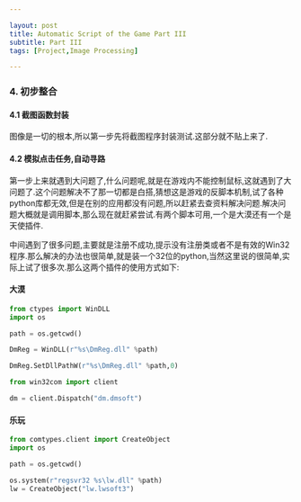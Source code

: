 ```yaml
---

layout: post
title: Automatic Script of the Game Part III
subtitle: Part III
tags: [Project,Image Processing]

---
```


### 4. 初步整合

#### 4.1 截图函数封装

图像是一切的根本,所以第一步先将截图程序封装测试.这部分就不贴上来了.

#### 4.2 模拟点击任务,自动寻路

第一步上来就遇到大问题了,什么问题呢,就是在游戏内不能控制鼠标,这就遇到了大问题了.这个问题解决不了那一切都是白搭,猜想这是游戏的反脚本机制,试了各种python库都无效,但是在别的应用都没有问题,所以赶紧去查资料解决问题.解决问题大概就是调用脚本,那么现在就赶紧尝试.有两个脚本可用,一个是大漠还有一个是天使插件.

中间遇到了很多问题,主要就是注册不成功,提示没有注册类或者不是有效的Win32程序.那么解决的办法也很简单,就是装一个32位的python,当然这里说的很简单,实际上试了很多次.那么这两个插件的使用方式如下:

#### 大漠

```python
from ctypes import WinDLL
import os

path = os.getcwd()

DmReg = WinDLL(r"%s\DmReg.dll" %path)

DmReg.SetDllPathW(r"%s\DmReg.dll" %path,0)

from win32com import client

dm = client.Dispatch("dm.dmsoft")
```

#### 乐玩

```python
from comtypes.client import CreateObject
import os

path = os.getcwd()

os.system(r"regsvr32 %s\lw.dll" %path)
lw = CreateObject("lw.lwsoft3")
```












